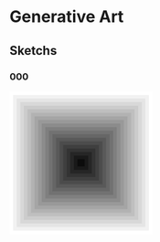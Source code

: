 # Generative Art

## Sketchs

### 000

<img src="sketch_000/000.jpg" alt="Sketch 000" width="250" height="250"/>